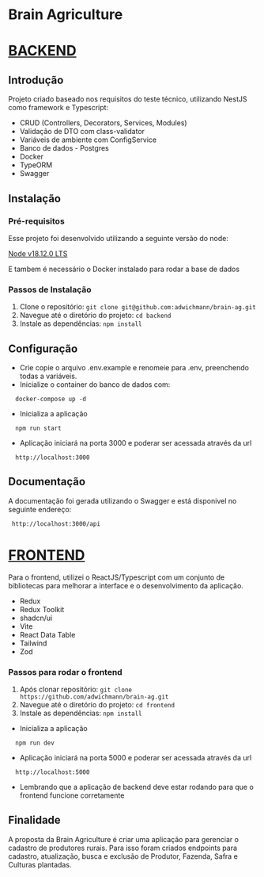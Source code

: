 # Brain Agriculture

# <ins>BACKEND</ins>

## Introdução

Projeto criado baseado nos requisitos do teste técnico, utilizando NestJS como framework e Typescript:

- CRUD (Controllers, Decorators, Services, Modules)
- Validação de DTO com class-validator
- Variáveis de ambiente com ConfigService
- Banco de dados - Postgres
- Docker
- TypeORM
- Swagger

## Instalação

### Pré-requisitos

Esse projeto foi desenvolvido utilizando a seguinte versão do node:

[Node v18.12.0 LTS](https://nodejs.org/en/blog/release/v18.12.0)

E tambem é necessário o Docker instalado para rodar a base de dados

### Passos de Instalação

1. Clone o repositório: `git clone git@github.com:adwichmann/brain-ag.git`
2. Navegue até o diretório do projeto: `cd backend`
3. Instale as dependências: `npm install`

## Configuração

- Crie copie o arquivo .env.example e renomeie para .env, preenchendo todas a variáveis.
- Inicialize o container do banco de dados com:

```
  docker-compose up -d
```

- Inicializa a aplicação

```
  npm run start
```

- Aplicação iniciará na porta 3000 e poderar ser acessada através da url

```
  http://localhost:3000
```

## Documentação

A documentação foi gerada utilizando o Swagger e está disponivel no seguinte endereço:

```
 http://localhost:3000/api
```

# <ins>FRONTEND</ins>

Para o frontend, utilizei o ReactJS/Typescript com um conjunto de bibliotecas para melhorar a interface e o desenvolvimento da aplicação.

- Redux
- Redux Toolkit
- shadcn/ui
- Vite
- React Data Table
- Tailwind
- Zod

### Passos para rodar o frontend

1. Após clonar repositório: `git clone https://github.com/adwichmann/brain-ag.git`
2. Navegue até o diretório do projeto: `cd frontend`
3. Instale as dependências: `npm install`

- Inicializa a aplicação

```
  npm run dev
```

- Aplicação iniciará na porta 5000 e poderar ser acessada através da url

```
  http://localhost:5000

```

- Lembrando que a aplicação de backend deve estar rodando para que o frontend funcione corretamente

## Finalidade

A proposta da Brain Agriculture é criar uma aplicação para gerenciar o cadastro de produtores rurais.
Para isso foram criados endpoints para cadastro, atualização, busca e exclusão de Produtor, Fazenda, Safra e Culturas plantadas.
